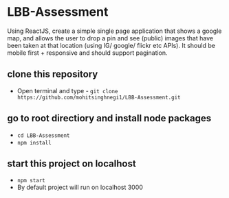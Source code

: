 # LBB-Assessment

Using ReactJS, create a simple single page application that shows a google map, and allows the user to drop a pin and see (public) images that have been taken at that location (using IG/ google/ flickr etc APIs). It should be mobile first + responsive and should support pagination.

## clone this repository

- Open terminal and type - `git clone https://github.com/mohitsinghnegi1/LBB-Assessment.git`

## go to root directiory and install node packages

- `cd LBB-Assessment`
- `npm install`

## start this project on localhost

- `npm start`
- By default project will run on localhost 3000
